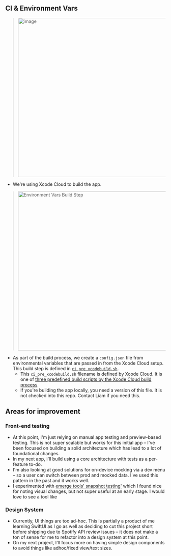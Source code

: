 

## CI & Environment Vars
> <img width="500" alt="image" src="https://github.com/Liampronan/workout-playlist/assets/4316904/396be58b-4738-4a0d-8500-0ead577c2fce">

- We're using Xcode Cloud to build the app.

 > <img width="500" alt="Environment Vars Build Step" src="https://github.com/Liampronan/workout-playlist/assets/4316904/fb4cf13e-7a58-4326-8080-eb7b77bd17da">
 - As part of the build process, we create a `config.json` file from environmental variables that are passed in from the Xcode Cloud setup. This build step is defined in [`ci_pre_xcodebuild.sh`](./ci_scripts/ci_pre_xcodebuild.sh).
   - This `ci_pre_xcodebuild.sh` filename is defined by Xcode Cloud.  It is one of [three predefined build scripts by the Xcode Cloud build process](https://developer.apple.com/documentation/xcode/writing-custom-build-scripts)
   - If you're building the app locally, you need a version of this file. It is not checked into this repo. Contact Liam if you need this.  

## Areas for improvement

### Front-end testing
- At this point, I'm just relying on manual app testing and preview-based testing. This is not super scalable but works for this initial app – I've been focused on building a solid architecture which has lead to a lot of foundational changes. 
- In my next app, I'll build using a core architecture with tests as a per-feature to-do. 
- I'm also looking at good solutions for on-device mocking via a dev menu – so a user can switch between prod and mocked data. I've used this pattern in the past and it works well. 
- I experimented with [emerge tools' snapshot testing'](https://www.emergetools.com/#snapshots) which I found nice for noting visual changes, but not super useful at an early stage. I would love to see a tool like 

### Design System
- Currently, UI things are too ad-hoc. This is partially a product of me learning SwiftUI as I go as well as deciding to cut this project short before shipping due to Spotify API review issues – it does not make a ton of sense for me to refactor into a design system at this point.  
- On my next project, I'll focus more on having simple design components to avoid things like adhoc/fixed view/text sizes.   
